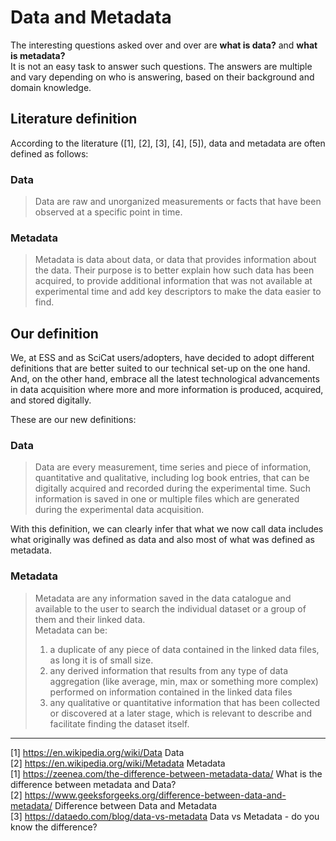 # Data and Metadata

The interesting questions asked over and over are __what is data?__ and __what is metadata?__  
It is not an easy task to answer such questions.
The answers are multiple and vary depending on who is answering, based on their background and domain knowledge.

## Literature definition

According to the literature ([1], [2], [3], [4], [5]), data and metadata are often defined as follows:

### Data
> Data are raw and unorganized measurements or facts that have been observed at a specific point in time.

### Metadata
> Metadata is data about data, or data that provides information about the data. Their purpose is to better explain how such data has been acquired, to provide additional information that was not available at experimental time and add key descriptors to make the data easier to find.
  
## Our definition
We, at ESS and as SciCat users/adopters, have decided to adopt different definitions that are better suited to our technical set-up on the one hand.
And, on the other hand, embrace all the latest technological advancements in data acquisition where more and more information is produced, acquired, and stored digitally.

These are our new definitions:

### Data
> Data are every measurement, time series and piece of information, quantitative and qualitative, including log book entries, that can be digitally acquired and recorded during the experimental time. Such information is saved in one or multiple files which are generated during the experimental data acquisition.

With this definition, we can clearly infer that what we now call data includes what originally was defined as data and also most of what was defined as metadata.

### Metadata
> Metadata are any information saved in the data catalogue and available to the user to search the individual dataset or a group of them and their linked data.  
> Metadata can be:
> 1) a duplicate of any piece of data contained in the linked data files, as long it is of small size.
> 2) any derived information that results from any type of data aggregation (like average, min, max or something more complex) performed on information contained in the linked data files
> 3) any qualitative or quantitative information that has been collected or discovered at a later stage, which is relevant to describe and facilitate finding the dataset itself.

-------
[1] <https://en.wikipedia.org/wiki/Data> Data  
[2] <https://en.wikipedia.org/wiki/Metadata> Metadata  
[1] <https://zeenea.com/the-difference-between-metadata-data/> What is the difference between   metadata and Data?  
[2] <https://www.geeksforgeeks.org/difference-between-data-and-metadata/> Difference between Data and Metadata  
[3] <https://dataedo.com/blog/data-vs-metadata> Data vs Metadata - do you know the difference?  
